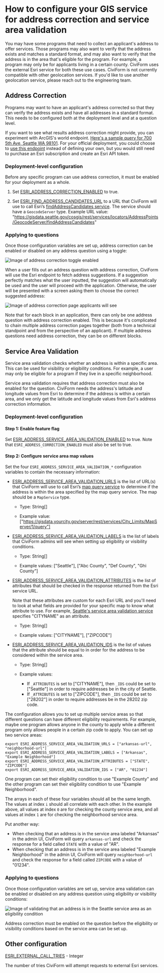 # How to configure your GIS service for address correction and service area validation

You may have some programs that need to collect an applicant's address to offer
services. Those programs may also want to verify that the address exists and
matches a standard format, and may also want to verify that the address is in
the area that's eligible for the program. For example, a program may only be for 
applicants living in a certain county. CiviForm uses the external Esri service
for both these use cases. CiviForm is not currently compatible with other
geolocation services. If you'd like to use another geolocation service, please
reach out to the engineering team.

## Address Correction

Programs may want to have an applicant's address corrected so that they can
verify the address exists and have all addresses in a standard format. This
needs to be configured both at the deployment level and at a question level.

If you want to see what results address correction might provide, you can
experiment with ArcGIS's world endpoint. [Here's a sample query for 700 5th Ave, Seattle WA 98101](https://geocode.arcgis.com/arcgis/rest/services/World/GeocodeServer/findAddressCandidates?Address=700+5th+Ave&City=Seattle&Region=WA&Postal=98101&f=pjson).
For your official deployment, you could choose to
[use this endpoint](https://www.postman.com/esridevs/workspace/arcgis-location-services/request/15786767-3c13e739-ad89-496d-9ddd-7746b2335dd0)
instead of defining your own, but you would still need to purchase an Esri
subscription and create an Esri API token.

### Deployment-level configuration

Before any specific program can use address correction, it must be enabled for
your deployment as a whole.

1. Set [ESRI_ADDRESS_CORRECTION_ENABLED](https://github.com/civiform/civiform/blob/fd0aaa002e2ee01d378ca90f236c316641ed0101/server/conf/application.conf#L725) to true.

2. Set [ESRI_FIND_ADDRESS_CANDIDATES_URL](https://github.com/civiform/civiform/blob/fd0aaa002e2ee01d378ca90f236c316641ed0101/server/conf/application.conf#L726) to a URL that CiviForm will use to call Esri’s [findAddressCandidates service](https://developers.arcgis.com/rest/geocode/api-reference/geocoding-find-address-candidates.htm).
The service should have a `GeocodeServer` type. Example URL value: "https://gisdata.seattle.gov/cosgis/rest/services/locators/AddressPoints/GeocodeServer/findAddressCandidates"

### Applying to questions

Once those configuration variables are set up, address correction can be enabled
or disabled on any address question using a toggle:

![Image of address correction toggle enabled](assets/address-question-correction-toggle.png)

When a user fills out an address question with address correction, CiviForm will
use the Esri endpoint to fetch address suggestions. If a suggestion perfectly
matches what the user inputted, the suggestion will automatically be used and
the user will proceed with the application. Otherwise, the user will be
presented with a screen asking them to choose the correct suggested address:

![Image of address correction page applicants will see](assets/address-correction-page.png)

Note that for each block in an application, there can only be one address
question with address correction enabled. This is because it's complicated to
chain multiple address correction pages together (both from a technical
standpoint and from the perspective of an applicant). If multiple address
questions need address correction, they can be on different blocks.

## Service Area Validation

Service area validation checks whether an address is within a specific area.
This can be used for visibility or eligibility conditions. For example, a user
may only be eligible for a program if they live in a specific neighborhood.

Service area validation requires that address correction must also be enabled
for the question. CiviForm needs the address's latitude and longitude values
from Esri to determine if the address is within a certain area, and we only get
the latitude and longitude values from Esri's address correction information.

### Deployment-level configuration

#### Step 1: Enable feature flag
Set [ESRI_ADDRESS_SERVICE_AREA_VALIDATION_ENABLED](https://github.com/civiform/civiform/blob/fd0aaa002e2ee01d378ca90f236c316641ed0101/server/conf/application.conf#L729) to true. Note that `ESRI_ADDRESS_CORRECTION_ENABLED` must also be set to true.

#### Step 2: Configure service area map values

Set the four `ESRI_ADDRESS_SERVICE_AREA_VALIDATION_*` configuration variables to
contain the necessary information:

- [ESRI_ADDRESS_SERVICE_AREA_VALIDATION_URLS](https://github.com/civiform/civiform/blob/fd0aaa002e2ee01d378ca90f236c316641ed0101/server/conf/application.conf#L732)
is the list of URL(s) that CiviForm will use to call Esri’s 
[map query service](https://developers.arcgis.com/rest/services-reference/enterprise/query-feature-service-layer-.htm)
to determine if the address is within the area specified by the map query
service. The map should be a `MapService` type.
  
  - Type:  String[]

  - Example value: ["https://gisdata.yourcity.gov/server/rest/services/City_Limits/MapServer/1/query"]


 - [ESRI_ADDRESS_SERVICE_AREA_VALIDATION_LABELS](https://github.com/civiform/civiform/blob/fd0aaa002e2ee01d378ca90f236c316641ed0101/server/conf/application.conf#L730)
is the list of labels that CiviForm admins will see when setting up eligibility
or visibility conditions.
 
   - Type:  String[]
   
   - Example values: ["Seattle"], ["Abc County", "Def County", "Ghi County"]


- [ESRI_ADDRESS_SERVICE_AREA_VALIDATION_ATTRIBUTES](https://github.com/civiform/civiform/blob/fd0aaa002e2ee01d378ca90f236c316641ed0101/server/conf/application.conf#L733)
is the list of attributes that should be checked in the response returned from
the Esri service URL.

  Note that these attributes are custom for each Esri URL and you'll need to look at what fields are provided for your specific map to know what attribute to use. For example, [Seattle's service area validation service](https://gisdata.seattle.gov/server/rest/services/COS/Seattle_City_Limits/MapServer/1) specifies "CITYNAME" as an attribute.
  
  - Type:  String[]

  - Example values: ["CITYNAME"], ["ZIPCODE"]


- [ESRI_ADDRESS_SERVICE_AREA_VALIDATION_IDS](https://github.com/civiform/civiform/blob/fd0aaa002e2ee01d378ca90f236c316641ed0101/server/conf/application.conf#L731)
is the list of values that the attribute should be equal to in order for the
address to be considered within the service area.
  
  - Type:  String[]
  
  - Example values:
       
    - If `_ATTRIBUTES` is set to ["CITYNAME"], then `_IDS` could be set to ["Seattle"] in order to require addresses be in the city of Seattle.
    - If `_ATTRIBUTES` is set to ["ZIPCODE"], then `_IDS` could be set to ["28202"] in order to require addresses be in the 28202 zip code.

The configuration allows you to set up multiple service areas so that different questions can have different eligibility requirements. For example, maybe one program allows anyone in the county to apply while a different program only allows people in a certain zip code to apply. You can set up two service areas:

```
export ESRI_ADDRESS_SERVICE_AREA_VALIDATION_URLS = ["arkansas-url", "neighborhood-url"]
export ESRI_ADDRESS_SERVICE_AREA_VALIDATION_LABELS = ["Arkansas", "Example Neighborhood"]
export ESRI_ADDRESS_SERVICE_AREA_VALIDATION_ATTRIBUTES = ["STATE", "ZIPCODE"]
export ESRI_ADDRESS_SERVICE_AREA_VALIDATION_IDS = ["AR", "01234"]
```

One program can set their eligibility condition to use "Example County" and the
other program can set their eligibility condition to use "Example Neighborhood".

The arrays in each of these four variables should all be the same length. The
values at index `i` should all correlate with each other. In the example above,
all values at index `0` are for checking the county service area, and all values
at index `1` are for checking the neighborhood service area.

Put another way:

- When checking that an address is in the service area labeled "Arkansas"
in the admin UI, CiviForm will query `arkansas-url` and check the response
for a field called `STATE` with a value of "AR".
- When checking that an address is in the service area labeled "Example
Neighborhood" in the admin UI, CiviForm will query `neighborhood-url` and check
the response for a field called `ZIPCODE` with a value of "01234".

### Applying to questions

Once those configuration variables are set up, service area validation can be
enabled or disabled on any address question using eligibility or visibility
conditions:

![Image of validating that an address is in the Seattle service area as an eligibility condition](assets/service-area-eligibility-condition.png)

Address correction must be enabled on the question before the eligibility or
visibility conditions based on the service area can be set up.

## Other configuration

[ESRI_EXTERNAL_CALL_TRIES](https://github.com/civiform/civiform/blob/fd0aaa002e2ee01d378ca90f236c316641ed0101/server/conf/application.conf#L735) - Integer

The number of tries CiviForm will attempt requests to external Esri services.